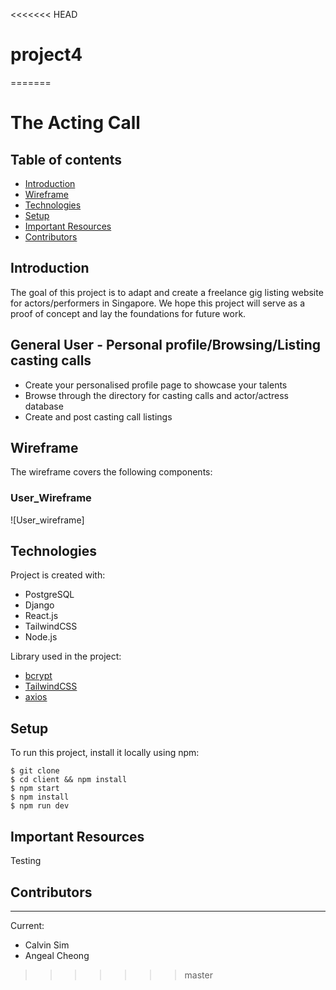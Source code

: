<<<<<<< HEAD
# project4
=======
# The Acting Call

## Table of contents

- [Introduction](#introduction)
- [Wireframe](#wireframe)
- [Technologies](#technologies)
- [Setup](#setup)
- [Important Resources](#important-resources)
- [Contributors](#contributors)

## Introduction

The goal of this project is to adapt and create a freelance gig listing website for actors/performers in Singapore. We hope this project will serve as a proof of concept and lay the foundations for future work.

## General User - Personal profile/Browsing/Listing casting calls

- Create your personalised profile page to showcase your talents
- Browse through the directory for casting calls and actor/actress database
- Create and post casting call listings

## Wireframe

The wireframe covers the following components:

### User_Wireframe

![User_wireframe]

## Technologies

Project is created with:

- PostgreSQL
- Django
- React.js
- TailwindCSS
- Node.js

Library used in the project:

- [bcrypt](https://www.npmjs.com/package/bcrypt)
- [TailwindCSS](https://tailwindcss.com/)
- [axios](https://www.npmjs.com/package/axios)

## Setup

To run this project, install it locally using npm:

```
$ git clone
$ cd client && npm install
$ npm start
$ npm install
$ npm run dev
```

## Important Resources

Testing

## Contributors

---

Current:

- Calvin Sim
- Angeal Cheong
>>>>>>> master
